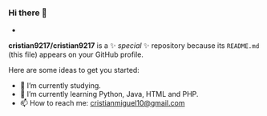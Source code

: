 ### Hi there 👋
-
**cristian9217/cristian9217** is a ✨ _special_ ✨ repository because its `README.md` (this file) appears on your GitHub profile.

Here are some ideas to get you started:

- 🔭 I’m currently studying.
- 🌱 I’m currently learning Python, Java, HTML and PHP.
- 📫 How to reach me: cristianmiguel10@gmail.com

